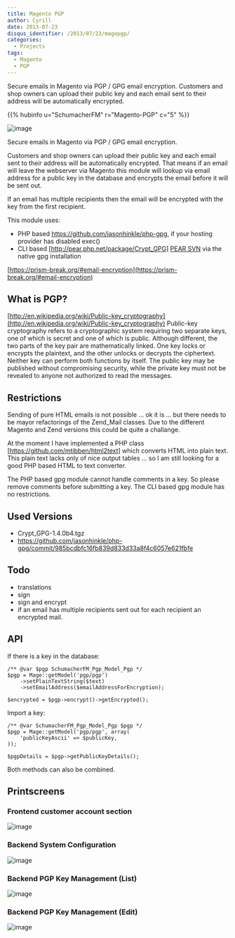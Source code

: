 ```yaml
---
title: Magento PGP
author: Cyrill
date: 2013-07-23
disqus_identifier: /2013/07/23/magepgp/
categories:
  - Projects
tags:
  - Magento
  - PGP
---
```


Secure emails in Magento via PGP / GPG email encryption. Customers and shop owners can upload 
their public key and each email sent to their address will be automatically encrypted.

<!--more-->

{{% hubinfo u="SchumacherFM" r="Magento-PGP" c="5" %}}

![image](https://raw.github.com/SchumacherFM/Magento-PGP/master/logo/magento-pgp.png)

Secure emails in Magento via PGP / GPG email encryption.

Customers and shop owners can upload their public key and each email sent to their address will be automatically encrypted.
That means if an email will leave the webserver via Magento this module will lookup via email address for a public key in the database
and encrypts the email before it will be sent out.

If an email has multiple recipients then the email will be encrypted with the key from the first recipient.

This module uses:

- PHP based https://github.com/jasonhinkle/php-gpg, if your hosting provider has disabled exec()
- CLI based [http://pear.php.net/package/Crypt_GPG] [PEAR SVN](https://svn.php.net/repository/pear/packages/Crypt_GPG) via the native gpg installation

[https://prism-break.org/#email-encryption](https://prism-break.org/#email-encryption)

What is PGP?
------------

[http://en.wikipedia.org/wiki/Public-key_cryptography](http://en.wikipedia.org/wiki/Public-key_cryptography)
Public-key cryptography refers to a cryptographic system requiring two separate keys, one of which is secret and one of which is public. Although different, the two parts of the key pair are mathematically linked. One key locks or encrypts the plaintext, and the other unlocks or decrypts the ciphertext. Neither key can perform both functions by itself. The public key may be published without compromising security, while the private key must not be revealed to anyone not authorized to read the messages.

Restrictions
------------

Sending of pure HTML emails is not possible ... ok it is ... but there needs to be mayor refactorings
of the Zend_Mail classes. Due to the different Magento and Zend versions this could be quite a challange.

At the moment I have implemented a PHP class [https://github.com/mtibben/html2text] which converts HTML into plain text.
This plain text lacks only of nice output tables ... so I am still looking for a good PHP based HTML to text converter.

The PHP based gpg module cannot handle comments in a key. So please remove comments before submitting a key.
The CLI based gpg module has no restrictions.

Used Versions
-------------

- Crypt_GPG-1.4.0b4.tgz
- https://github.com/jasonhinkle/php-gpg/commit/985bcdbfc16fb839d833d33a8f4c6057e621fbfe

Todo
----

- translations
- sign
- sign and encrypt
- if an email has multiple recipients sent out for each recipient an encrypted mail.

API
---

If there is a key in the database:

```
/** @var $pgp SchumacherFM_Pgp_Model_Pgp */
$pgp = Mage::getModel('pgp/pgp')
    ->setPlainTextString($text)
    ->setEmailAddress($emailAddressForEncryption);

$encrypted = $pgp->encrypt()->getEncrypted();
```

Import a key:

```
/** @var SchumacherFM_Pgp_Model_Pgp $pgp */
$pgp = Mage::getModel('pgp/pgp', array(
    'publicKeyAscii' => $publicKey,
));

$pgpDetails = $pgp->getPublicKeyDetails();
```

Both methods can also be combined.

Printscreens
------------

### Frontend customer account section

![image](https://raw.github.com/SchumacherFM/Magento-PGP/master/doc/fe_customer_key_edit.png)

### Backend System Configuration

![image](https://raw.github.com/SchumacherFM/Magento-PGP/master/doc/be_config.png)

### Backend PGP Key Management (List)

![image](https://raw.github.com/SchumacherFM/Magento-PGP/master/doc/be_key_list.png)

### Backend PGP Key Management (Edit)

![image](https://raw.github.com/SchumacherFM/Magento-PGP/master/doc/be_key_edit.png)

